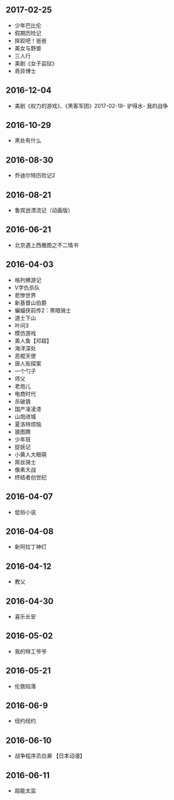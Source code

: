 ## 2017-02-25
- 少年巴比伦
- 假期历险记
- 摔跤吧！爸爸
- 美女与野兽
- 三人行
- 美剧《女子监狱》
- 奇异博士
## 2016-12-04
- 美剧《权力的游戏》、《黑客军团》2017-02-18- 驴得水- 我的战争
## 2016-10-29
- 黑处有什么
## 2016-08-30
- 乔迪尔特历险记2
## 2016-08-21
- 鲁宾逊漂流记（动画版）
## 2016-06-21
- 北京遇上西雅图之不二情书
## 2016-04-03
- 格列佛游记
- V字仇杀队
- 悲惨世界
- 新基督山伯爵
- 蝙蝠侠前传2：黑暗骑士
- 道士下山
- 叶问3
- 模仿游戏
- 美人鱼【邓超】
- 海洋深处
- 恶棍天使
- 唐人街探案
- 一个勺子
- 师父
- 老炮儿
- 电商时代
- 杀破狼
- 国产凌凌漆
- 山炮进城
- 夏洛特烦恼
- 狼图腾
- 少年班
- 捉妖记
- 小黄人大眼萌
- 屌丝骑士
- 像素大战
- 终结者创世纪
## 2016-04-07
- 低俗小说
## 2016-04-08
- 新阿拉丁神灯
## 2016-04-12
- 教父
## 2016-04-30
- 喜乐长安
## 2016-05-02
- 我的特工爷爷
## 2016-05-21
- 伦敦陷落
## 2016-06-9
- 纽约纽约
## 2016-06-10
- 战争程序员白濑 【日本动漫】
## 2016-06-11
- 超能太监